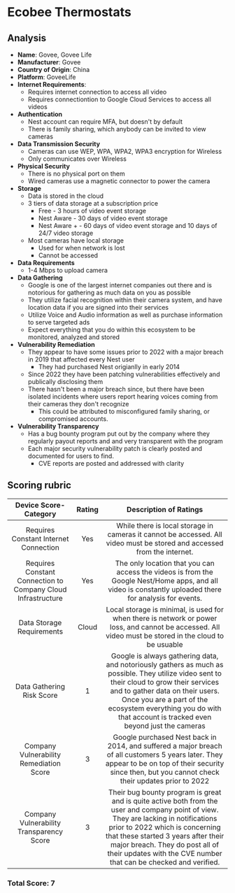 # Ecobee Thermostats
## Analysis
- **Name**: Govee, Govee Life
- **Manufacturer**: Govee
- **Country of Origin**: China
- **Platform**: GoveeLife
- **Internet Requirements**:
    - Requires internet connection to access all video
    - Requires connectiontion to Google Cloud Services to access all videos
- **Authentication**
    - Nest account can require MFA, but doesn't by default
    - There is family sharing, which anybody can be invited to view cameras
- **Data Transmission Security**
    - Cameras can use WEP, WPA, WPA2, WPA3 encryption for Wireless
    - Only communicates over Wireless
- **Physical Security**
    - There is no physical port on them
    - Wired cameras use a magnetic connector to power the camera
- **Storage**
    - Data is stored in the cloud
    - 3 tiers of data storage at a subscription price
        - Free - 3 hours of video event storage
        - Nest Aware - 30 days of video event storage
        - Nest Aware + - 60 days of video event storage and 10 days of 24/7 video storage
    - Most cameras have local storage
        - Used for when network is lost
        - Cannot be accessed
- **Data Requirements**
    - 1-4 Mbps to upload camera
- **Data Gathering**
  - Google is one of the largest internet companies out there and is notorious for gathering as much data on you as possible
  - They utilize facial recognition within their camera system, and have location data if you are signed into their services
  - Utilize Voice and Audio information as well as purchase information to serve targeted ads
  - Expect everything that you do within this ecosystem to be monitored, analyzed and stored
- **Vulnerability Remediation**
  - They appear to have some issues prior to 2022 with a major breach in 2019 that affected every Nest user
    - They had purchased Nest origianlly in early 2014
  - Since 2022 they have been patching vulnerabilities effectively and publically disclosing them
  - There hasn't been a major breach since, but there have been isolated incidents where users report hearing voices coming from their cameras they don't recognize
    - This could be attributed to misconfigured family sharing, or compromised accounts.
- **Vulnerability Transparency**
  - Has a bug bounty program put out by the company where they regularly payout reports and and very transparent with the program
  - Each major security vulnerability patch is clearly posted and documented for users to find.
    - CVE reports are posted and addressed with clarity

## Scoring rubric
| Device Score-Category |  Rating | Description of Ratings | 
| :---: | :---: | :---: | 
| Requires Constant Internet Connection | Yes | While there is local storage in cameras it cannot be accessed.  All video must be stored and accessed from the internet. |
| Requires Constant Connection to Company Cloud Infrastructure | Yes | The only location that you can access the videos is from the Google Nest/Home apps, and all video is constantly uploaded there for analysis for events. |
| Data Storage Requirements | Cloud | Local storage is minimal, is used for when there is network or power loss, and cannot be accessed.  All video must be stored in the cloud to be usuable |
| Data Gathering Risk Score | 1 | Google is always gathering data, and notoriously gathers as much as possible.  They utilize video sent to their cloud to grow their services and to gather data on their users.  Once you are a part of the ecosystem everything you do with that account is tracked even beyond just the cameras |
| Company Vulnerability Remediation Score | 3 | Google purchased Nest back in 2014, and suffered a major breach of all customers 5 years later.  They appear to be on top of their security since then, but you cannot check their updates prior to 2022 |
| Company Vulnerability Transparency Score | 3 | Their bug bounty program is great and is quite active both from the user and company point of view.  They are lacking in notifications prior to 2022 which is concerning that these started 3 years after their major breach.  They do post all of their updates with the CVE number that can be checked and verified. | 

### Total Score: 7
